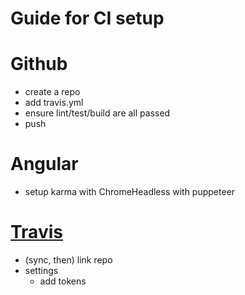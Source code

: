 # Guide for CI setup

# Github

- create a repo
- add travis.yml
- ensure lint/test/build are all passed
- push

# Angular

- setup karma with ChromeHeadless with puppeteer

# [Travis](https://travis-ci.org/)

- (sync, then) link repo
- settings
  - add tokens
